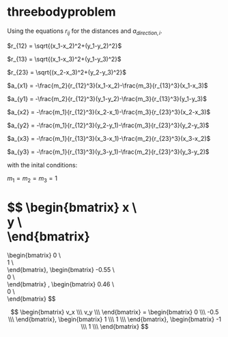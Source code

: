 # threebodyproblem
Using the equations $r_{ij}$ for the distances and $a_{direction, i}$.

$r_{12} = \sqrt{(x_1-x_2)^2+(y_1-y_2)^2}$

$r_{13} = \sqrt{(x_1-x_3)^2+(y_1-y_3)^2}$

$r_{23} = \sqrt{(x_2-x_3)^2+(y_2-y_3)^2}$

$a_{x1} = -\frac{m_2}{r_{12}^3}(x_1-x_2)-\frac{m_3}{r_{13}^3}(x_1-x_3)$

$a_{y1} = -\frac{m_2}{r_{12}^3}(y_1-y_2)-\frac{m_3}{r_{13}^3}(y_1-y_3)$

$a_{x2} = -\frac{m_1}{r_{12}^3}(x_2-x_1)-\frac{m_3}{r_{23}^3}(x_2-x_3)$

$a_{y2} = -\frac{m_1}{r_{12}^3}(y_2-y_1)-\frac{m_3}{r_{23}^3}(y_2-y_3)$

$a_{x3} = -\frac{m_1}{r_{13}^3}(x_3-x_1)-\frac{m_2}{r_{23}^3}(x_3-x_2)$

$a_{y3} = -\frac{m_1}{r_{13}^3}(y_3-y_1)-\frac{m_2}{r_{23}^3}(y_3-y_2)$

with the inital conditions:

$m_1=m_2=m_3=1$

$$
\begin{bmatrix}
    x \\\
    y \\\
\end{bmatrix}
=
\begin{bmatrix}
    0 \\\
    1 \\\
\end{bmatrix}, 
\begin{bmatrix}
    -0.55 \\\
    0 \\\
\end{bmatrix}
,
\begin{bmatrix}
    0.46 \\\
    0 \\\
\end{bmatrix}
$$

$$
\begin{bmatrix}
    v_x \\\
    v_y \\\
\end{bmatrix} = 
\begin{bmatrix}
    0 \\\
    -0.5 \\\
\end{bmatrix},
\begin{bmatrix}
    1 \\\
    1 \\\
\end{bmatrix}, 
\begin{bmatrix}
    -1 \\\
    1 \\\
\end{bmatrix}
$$
